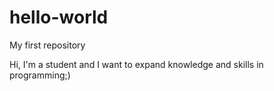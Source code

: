 # hello-world
My first repository

Hi, I'm a student and I want to expand knowledge and skills in programming;)
